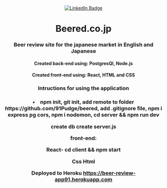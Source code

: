 
<div id="badges" align="center">
  <a href="https://www.linkedin.com/in/josh-h-34b566150/">
    <img src="https://img.shields.io/badge/LinkedIn-blue?style=for-the-badge&logo=linkedin&logoColor=white" alt="LinkedIn Badge"/>
  </a>



<h1>Beered.co.jp</h1>
                                                                                                                            

 <h3 align="center">Beer review site for the japanese market in English and Japanese</h3>

 <h4>Created back-end using: PostgresQl, Node.js</h4>
  <h4>Created front-end using: React, HTML and CSS</h4>
                                          
<h3>Intructions for using the application<h3/>
  <li>
    npm init,
git init,
add remote to folder https://github.com/91Pudge/beered,
add .gitignore file,
npm i express pg cors,
npm i nodemon, 
cd server && npm run dev
  
  </li>

</p>

create db
create server.js

front-end:

React- cd client && npm start

Css
Html

Deployed to Heroku https://beer-review-app91.herokuapp.com
  
  </div>
